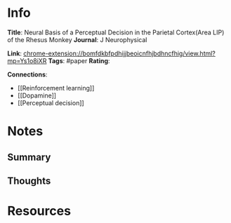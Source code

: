 # Info
**Title**: Neural Basis of a Perceptual Decision in the Parietal Cortex(Area LIP) of the Rhesus Monkey
**Journal**: J Neurophysical

**Link**: <chrome-extension://bomfdkbfpdhijjbeoicnfhjbdhncfhig/view.html?mp=Ys1o8iXR>
**Tags**: #paper
**Rating**: 

**Connections**:
* [[Reinforcement learning]]
* [[Dopamine]]
* [[Perceptual decision]]


# Notes
## Summary


## Thoughts


# Resources
